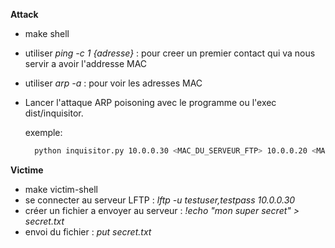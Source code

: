 **Attack**

- make shell
- utiliser *ping -c 1 {adresse}* : pour creer un premier contact qui va nous servir a avoir l'addresse MAC
- utiliser *arp -a* : pour voir les adresses MAC
- Lancer l'attaque ARP poisoning avec le programme ou l'exec dist/inquisitor.

  exemple: 
  ```bash
    python inquisitor.py 10.0.0.30 <MAC_DU_SERVEUR_FTP> 10.0.0.20 <MAC_DE_LA_VICTIME>
  ```

**Victime**

- make victim-shell
- se connecter au serveur LFTP : *lftp -u testuser,testpass 10.0.0.30*
- créer un fichier a envoyer au serveur : *!echo "mon super secret" > secret.txt*
- envoi du fichier : *put secret.txt*